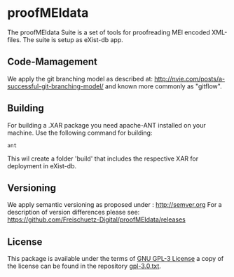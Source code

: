 proofMEIdata
============

The proofMEIdata Suite is a set of tools for proofreading MEI encoded XML-files. The suite is setup as eXist-db app.

Code-Mamagement
---------------

We apply the git branching model as described at: http://nvie.com/posts/a-successful-git-branching-model/ and known more commonly as "gitflow".

Building
--------

For building a .XAR package you need apache-ANT installed on your machine. Use the following command for building:

```
ant
```

This wil create a folder 'build' that includes the respective XAR for deployment in eXist-db.

Versioning
----------

We apply semantic versioning as proposed under : http://semver.org
For a description of version differences please see: https://github.com/Freischuetz-Digital/proofMEIdata/releases

License
-------

This package is available under the terms of [GNU GPL-3 License](https://www.gnu.org/licenses/gpl.html) a copy of the license can be found in the repository [gpl-3.0.txt](gpl-3.0.txt).